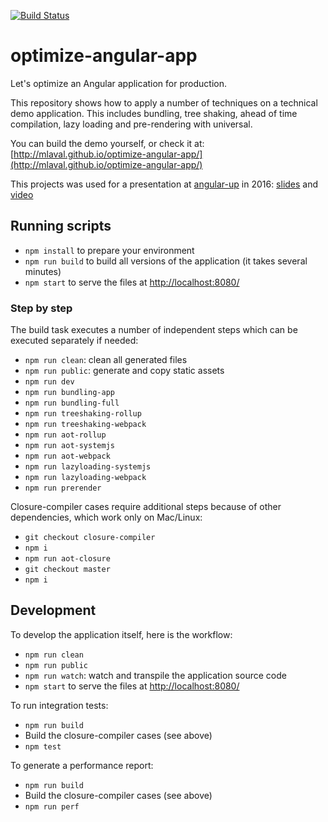 [![Build Status](https://travis-ci.org/mlaval/optimize-angular-app.svg?branch=master)](https://travis-ci.org/mlaval/optimize-angular-app)

# optimize-angular-app
Let's optimize an Angular application for production.

This repository shows how to apply a number of techniques on a technical demo application. This includes bundling, tree shaking, ahead of time compilation, lazy loading and pre-rendering with universal.

You can build the demo yourself, or check it at: [http://mlaval.github.io/optimize-angular-app/](http://mlaval.github.io/optimize-angular-app/)

This projects was used for a presentation at [angular-up](http://angular-up.com/) in 2016: [slides](https://goo.gl/7EE8MK) and [video](https://www.youtube.com/watch?v=rbqsCcAikHo)

## Running scripts
- `npm install` to prepare your environment
- `npm run build` to build all versions of the application (it takes several minutes)
- `npm start` to serve the files at [http://localhost:8080/](http://localhost:8080/)

### Step by step
The build task executes a number of independent steps which can be executed separately if needed:
- `npm run clean`: clean all generated files
- `npm run public`: generate and copy static assets
- `npm run dev`
- `npm run bundling-app`
- `npm run bundling-full`
- `npm run treeshaking-rollup`
- `npm run treeshaking-webpack`
- `npm run aot-rollup`
- `npm run aot-systemjs`
- `npm run aot-webpack`
- `npm run lazyloading-systemjs`
- `npm run lazyloading-webpack`
- `npm run prerender`

Closure-compiler cases require additional steps because of other dependencies, which work only on Mac/Linux:
- `git checkout closure-compiler`
- `npm i`
- `npm run aot-closure`
- `git checkout master`
- `npm i`

## Development
To develop the application itself, here is the workflow:
- `npm run clean`
- `npm run public`
- `npm run watch`: watch and transpile the application source code
- `npm start` to serve the files at [http://localhost:8080/](http://localhost:8080/)

To run integration tests:
- `npm run build`
- Build the closure-compiler cases (see above)
- `npm test`

To generate a performance report:
- `npm run build`
- Build the closure-compiler cases (see above)
- `npm run perf`
